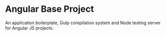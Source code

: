 # Angular Base Project

An application boilerplate, Gulp compilation system and Node testing server for Angular JS projects.
